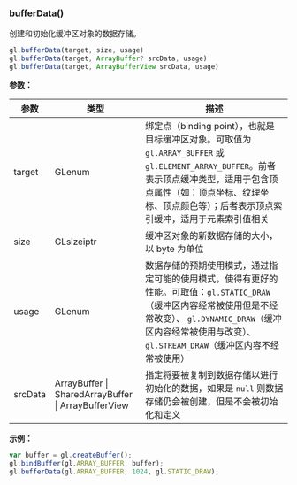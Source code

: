 ### bufferData()

创建和初始化缓冲区对象的数据存储。

```js
gl.bufferData(target, size, usage)
gl.bufferData(target, ArrayBuffer? srcData, usage)
gl.bufferData(target, ArrayBufferView srcData, usage)
```

**参数：**

|参数|类型|描述|
|-|-|-|
|target|GLenum|绑定点（binding point），也就是目标缓冲区对象。可取值为 `gl.ARRAY_BUFFER` 或 `gl.ELEMENT_ARRAY_BUFFER`。前者表示顶点缓冲类型，适用于包含顶点属性（如：顶点坐标、纹理坐标、顶点颜色等）；后者表示顶点索引缓冲，适用于元素索引值相关|
|size|GLsizeiptr|缓冲区对象的新数据存储的大小，以 byte 为单位|
|usage|GLenum|数据存储的预期使用模式，通过指定可能的使用模式，使得有更好的性能。可取值：`gl.STATIC_DRAW`（缓冲区内容经常被使用但是不经常改变）、 `gl.DYNAMIC_DRAW`（缓冲区内容经常被使用与改变）、 `gl.STREAM_DRAW`（缓冲区内容不经常被使用）|
|srcData|ArrayBuffer &#124; SharedArrayBuffer &#124; ArrayBufferView|指定将要被复制到数据存储以进行初始化的数据，如果是 `null` 则数据存储仍会被创建，但是不会被初始化和定义|

**示例：**

```js
var buffer = gl.createBuffer();
gl.bindBuffer(gl.ARRAY_BUFFER, buffer);
gl.bufferData(gl.ARRAY_BUFFER, 1024, gl.STATIC_DRAW);
```
